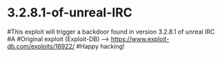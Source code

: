 # 3.2.8.1-of-unreal-IRC

#This exploit will trigger a backdoor found in version 3.2.8.1 of unreal IRC
#A
#Original exploit (Exploit-DB) --> https://www.exploit-db.com/exploits/16922/
#Happy hacking! 
 
